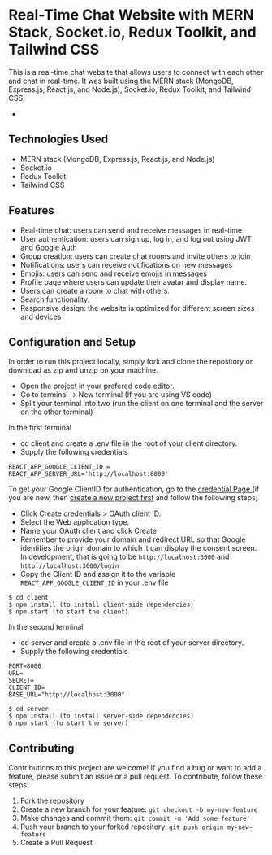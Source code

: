 # Real-Time Chat Website with MERN Stack, Socket.io, Redux Toolkit, and Tailwind CSS

This is a real-time chat website that allows users to connect with each other and chat in real-time. It was built using the MERN stack (MongoDB, Express.js, React.js, and Node.js), Socket.io, Redux Toolkit, and Tailwind CSS. 

-

## Technologies Used

- MERN stack (MongoDB, Express.js, React.js, and Node.js)
- Socket.io
- Redux Toolkit
- Tailwind CSS

## Features

- Real-time chat: users can send and receive messages in real-time
- User authentication: users can sign up, log in, and log out using JWT and Google Auth
- Group creation: users can create chat rooms and invite others to join
- Notifications: users can receive notifications on new messages
- Emojis: users can send and receive emojis in messages
- Profile page where users can update their avatar and display name.
- Users can create a room to chat with others.
- Search functionality.
- Responsive design: the website is optimized for different screen sizes and devices

## Configuration and Setup
In order to run this project locally, simply fork and clone the repository or download as zip and unzip on your machine.

- Open the project in your prefered code editor.
- Go to terminal -> New terminal (If you are using VS code)
- Split your terminal into two (run the client on one terminal and the server on the other terminal)

In the first terminal
- cd client and create a .env file in the root of your client directory.
- Supply the following credentials

```
REACT_APP_GOOGLE_CLIENT_ID = 
REACT_APP_SERVER_URL='http://localhost:8000'
```

To get your Google ClientID for authentication, go to the [credential Page ](https://console.cloud.google.com/apis/credentials) (if you are new, then [create a new project first](https://console.cloud.google.com/projectcreate) and follow the following steps;

- Click Create credentials > OAuth client ID.
- Select the Web application type.
- Name your OAuth client and click Create
- Remember to provide your domain and redirect URL so that Google identifies the origin domain to which it can display the consent screen. In development, that is going to be `http://localhost:3000` and `http://localhost:3000/login`
- Copy the Client ID and assign it to the variable `REACT_APP_GOOGLE_CLIENT_ID` in your .env file

```
$ cd client
$ npm install (to install client-side dependencies)
$ npm start (to start the client)
```
In the second terminal
- cd server and create a .env file in the root of your server directory.
- Supply the following credentials

```
PORT=8000
URL=
SECRET=
CLIENT_ID=
BASE_URL="http://localhost:3000"
```
```
$ cd server
$ npm install (to install server-side dependencies)
& npm start (to start the server)
```


## Contributing

Contributions to this project are welcome! If you find a bug or want to add a feature, please submit an issue or a pull request. To contribute, follow these steps:

1. Fork the repository
2. Create a new branch for your feature: `git checkout -b my-new-feature`
3. Make changes and commit them: `git commit -m 'Add some feature'`
4. Push your branch to your forked repository: `git push origin my-new-feature`
5. Create a Pull Request

